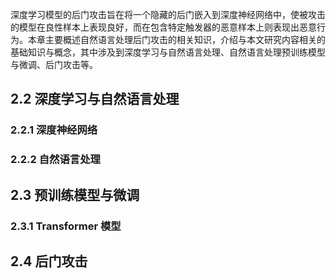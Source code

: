 深度学习模型的后门攻击旨在将一个隐藏的后门嵌入到深度神经网络中，使被攻击的模型在良性样本上表现良好，而在包含特定触发器的恶意样本上则表现出恶意行为。本章主要概述自然语言处理后门攻击的相关知识，介绍与本文研究内容相关的基础知识与概念，其中涉及到深度学习与自然语言处理、自然语言处理预训练模型与微调、后门攻击等。

## 2.2 深度学习与自然语言处理
### 2.2.1 深度神经网络


### 2.2.2 自然语言处理


## 2.3 预训练模型与微调
### 2.3.1 Transformer 模型


## 2.4 后门攻击

